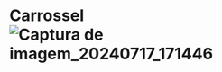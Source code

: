 # Carrossel![Captura de imagem_20240717_171446](https://github.com/user-attachments/assets/afd322f0-09a1-4874-a384-a912befdef70)
